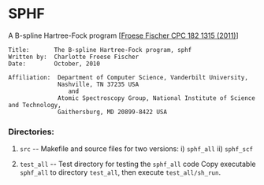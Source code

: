 # SPHF
A B-spline Hartree-Fock program [[Froese Fischer CPC 182 1315 (2011)](https://doi.org/10.1016/j.cpc.2011.01.012)]

```
Title:       The B-spline Hartree-Fock program, sphf
Written by:  Charlotte Froese Fischer
Date:        October, 2010

Affiliation:  Department of Computer Science, Vanderbilt University,
              Nashville, TN 37235 USA
                 and
              Atomic Spectroscopy Group, National Institute of Science and Technology,
              Gaithersburg, MD 20899-8422 USA
```

### Directories:

 1)  `src` -- Makefile and source files for two versions:
     i)  `sphf_all`
     ii) `sphf_scf`

 2)  `test_all` -- Test directory for testing the `sphf_all` code
     Copy executable `sphf_all` to directory `test_all`, then execute `test_all/sh_run`.
